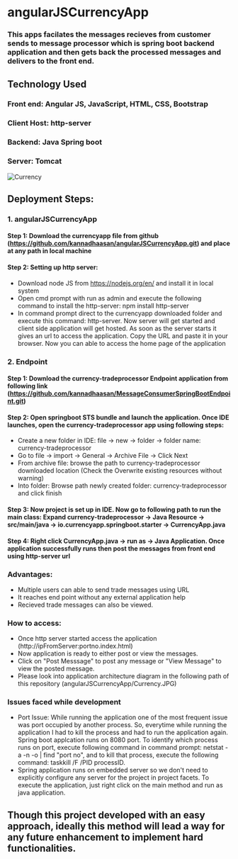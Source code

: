 # angularJSCurrencyApp
### This apps facilates the messages recieves from customer sends to message processor which is spring boot backend application and then gets back the processed messages and delivers to the front end.

## Technology Used

### Front end: Angular JS, JavaScript, HTML, CSS, Bootstrap
### Client Host: http-server
### Backend: Java Spring boot
### Server: Tomcat

![Currency]()

## Deployment Steps:

### 1. angularJSCurrencyApp

#### Step 1: Download the currencyapp file from github (https://github.com/kannadhaasan/angularJSCurrencyApp.git) and place at any path in  local machine
#### Step 2: Setting up http server:
* Download node JS from https://nodejs.org/en/ and install it in local system
* Open cmd prompt with run as admin and execute the following command to install the http-server: npm install http-server
* In command prompt direct to the currencyapp downloaded folder and execute this command: http-server. Now server will get started and client side application will get hosted. As soon as the server starts it gives an url to access the application. Copy the URL and paste it in your browser. Now you can able to access the home page of the application
### 2. Endpoint
#### Step 1: Download the currency-tradeprocessor Endpoint application from following link (https://github.com/kannadhaasan/MessageConsumerSpringBootEndpoint.git)
#### Step 2: Open springboot STS bundle and launch the application. Once IDE launches, open the currency-tradeprocessor app using following steps:
* Create a new folder in IDE: file -> new -> folder -> folder name: currency-tradeprocessor
* Go to file -> import -> General -> Archive File -> Click Next 
* From archive file: browse the path to currency-tradeprocessor downloaded location (Check the Overwrite existing resources without warning) 
* Into folder: Browse path newly created folder: currency-tradeprocessor and click finish
#### Step 3: Now project is set up in IDE. Now go to following path to run the main class: Expand currency-tradeprocessor -> Java Resource -> src/main/java -> io.currencyapp.springboot.starter -> CurrencyApp.java
#### Step 4: Right click CurrencyApp.java -> run as -> Java Application. Once application successfully runs then post the messages from front end using http-server url

### Advantages:
* Multiple users can able to send trade messages using URL
* It reaches end point without any external application help
* Recieved trade messages can also be viewed.

### How to access:
* Once http server started access the application (http://ipFromServer:portno.index.html)
* Now application is ready to either post or view the messages. 
* Click on "Post Messsage" to post any message or "View Message" to view the posted message.
* Please look into application architecture diagram in the following path of this repository (angularJSCurrencyApp/Currency.JPG) 

### Issues faced while development
* Port Issue: While running the application one of the most frequent issue was port occupied by another process. So, everytime while running the application I had to kill the process and had to run the application again. Spring boot applcation runs on 8080 port. To identify which process runs on port, execute following command in command prompt: netstat -a -n -o | find "port no", and to kill that  process, execute the following command: taskkill /F /PID processID. 
* Spring application runs on embedded server so we don't need to explicitly configure any server for the project in project facets. To execute the application, just right click on the main method and run as java application.

## Though this project developed with an easy approach, ideally this method will lead a way for any future enhancement to implement hard functionalities.
